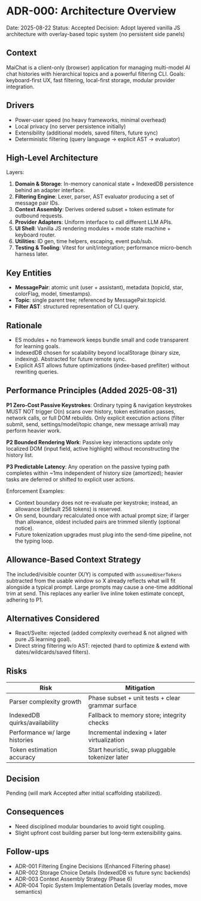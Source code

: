 # ADR-000: Architecture Overview

Date: 2025-08-22
Status: Accepted
Decision: Adopt layered vanilla JS architecture with overlay-based topic system (no persistent side panels)

## Context
MaiChat is a client-only (browser) application for managing multi-model AI chat histories with hierarchical topics and a powerful filtering CLI. Goals: keyboard-first UX, fast filtering, local-first storage, modular provider integration.

## Drivers
- Power-user speed (no heavy frameworks, minimal overhead)
- Local privacy (no server persistence initially)
- Extensibility (additional models, saved filters, future sync)
- Deterministic filtering (query language -> explicit AST -> evaluator)

## High-Level Architecture
Layers:
1. **Domain & Storage**: In-memory canonical state + IndexedDB persistence behind an adapter interface.
2. **Filtering Engine**: Lexer, parser, AST evaluator producing a set of message pair IDs.
3. **Context Assembly**: Derives ordered subset + token estimate for outbound requests.
4. **Provider Adapters**: Uniform interface to call different LLM APIs.
5. **UI Shell**: Vanilla JS rendering modules + mode state machine + keyboard router.
6. **Utilities**: ID gen, time helpers, escaping, event pub/sub.
7. **Testing & Tooling**: Vitest for unit/integration; performance micro-bench harness later.

## Key Entities
- **MessagePair**: atomic unit (user + assistant), metadata (topicId, star, colorFlag, model, timestamps).
- **Topic**: single parent tree; referenced by MessagePair.topicId.
- **Filter AST**: structured representation of CLI query.

## Rationale
- ES modules + no framework keeps bundle small and code transparent for learning goals.
- IndexedDB chosen for scalability beyond localStorage (binary size, indexing). Abstracted for future remote sync.
- Explicit AST allows future optimizations (index-based prefilter) without rewriting queries.

## Performance Principles (Added 2025-08-31)
**P1 Zero-Cost Passive Keystrokes**: Ordinary typing & navigation keystrokes MUST NOT trigger O(n) scans over history, token estimation passes, network calls, or full DOM rebuilds. Only explicit execution actions (filter submit, send, settings/model/topic change, new message arrival) may perform heavier work.

**P2 Bounded Rendering Work**: Passive key interactions update only localized DOM (input field, active highlight) without reconstructing the history list.

**P3 Predictable Latency**: Any operation on the passive typing path completes within ~1ms independent of history size (amortized); heavier tasks are deferred or shifted to explicit user actions.

Enforcement Examples:
- Context boundary does not re-evaluate per keystroke; instead, an allowance (default 256 tokens) is reserved.
- On send, boundary recalculated once with actual prompt size; if larger than allowance, oldest included pairs are trimmed silently (optional notice).
- Future tokenization upgrades must plug into the send-time pipeline, not the typing loop.

## Allowance-Based Context Strategy
The included/visible counter (X/Y) is computed with `assumedUserTokens` subtracted from the usable window so X already reflects what will fit alongside a typical prompt. Large prompts may cause a one-time additional trim at send. This replaces any earlier live inline token estimate concept, adhering to P1.

## Alternatives Considered
- React/Svelte: rejected (added complexity overhead & not aligned with pure JS learning goal).
- Direct string filtering w/o AST: rejected (hard to optimize & extend with dates/wildcards/saved filters).

## Risks
| Risk | Mitigation |
|------|------------|
| Parser complexity growth | Phase subset + unit tests + clear grammar surface |
| IndexedDB quirks/availability | Fallback to memory store; integrity checks |
| Performance w/ large histories | Incremental indexing + later virtualization |
| Token estimation accuracy | Start heuristic, swap pluggable tokenizer later |

## Decision
Pending (will mark Accepted after initial scaffolding stabilized).

## Consequences
- Need disciplined modular boundaries to avoid tight coupling.
- Slight upfront cost building parser but long-term extensibility gains.

## Follow-ups
- ADR-001 Filtering Engine Decisions (Enhanced Filtering phase)
- ADR-002 Storage Choice Details (IndexedDB vs future sync backends)
- ADR-003 Context Assembly Strategy (Phase 6)
- ADR-004 Topic System Implementation Details (overlay modes, move semantics)
